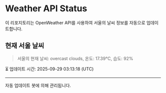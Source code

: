 
# Weather API Status

이 리포지토리는 OpenWeather API를 사용하여 서울의 날씨 정보를 자동으로 업데이트합니다.

## 현재 서울 날씨
> 서울의 현재 날씨: overcast clouds, 온도: 17.39°C, 습도: 92%

⏳ 업데이트 시간: 2025-09-29 03:13:18 (UTC)

---
자동 업데이트 봇에 의해 관리됩니다.
